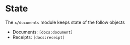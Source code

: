 <!--
order: 1
-->

# State

The `x/documents` module keeps state of the follow objects

- Documents: `[docs:document]`
- Receipts: `[docs:receipt]`

